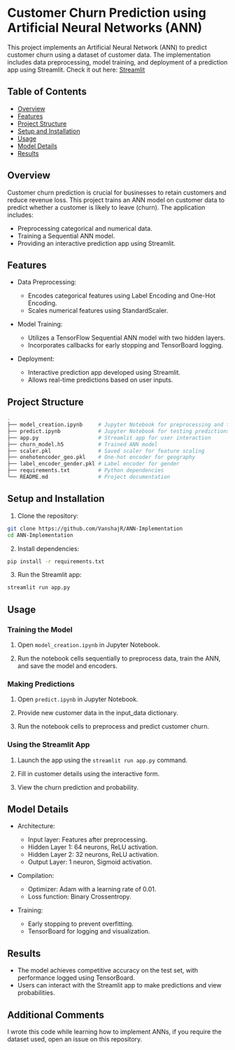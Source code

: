 # Customer Churn Prediction using Artificial Neural Networks (ANN)
This project implements an Artificial Neural Network (ANN) to predict customer churn using a dataset of customer data. The implementation includes data preprocessing, model training, and deployment of a prediction app using Streamlit.
Check it out here: [Streamlit](https://ann-prac-vanshajr.streamlit.app)
## Table of Contents
- [Overview](#overview)
- [Features](#features)
- [Project Structure](#project-structure)
- [Setup and Installation](#setup-and-installation)
- [Usage](#usage)
- [Model Details](#model-details)
- [Results](#results)

## Overview
Customer churn prediction is crucial for businesses to retain customers and reduce revenue loss. This project trains an ANN model on customer data to predict whether a customer is likely to leave (churn). The application includes:

- Preprocessing categorical and numerical data.
- Training a Sequential ANN model.
- Providing an interactive prediction app using Streamlit.

## Features
- Data Preprocessing:

  - Encodes categorical features using Label Encoding and One-Hot Encoding.
  - Scales numerical features using StandardScaler.

- Model Training:

  - Utilizes a TensorFlow Sequential ANN model with two hidden layers.
  - Incorporates callbacks for early stopping and TensorBoard logging.

- Deployment:

  - Interactive prediction app developed using Streamlit.
  - Allows real-time predictions based on user inputs.

## Project Structure
```bash
.
├── model_creation.ipynb     # Jupyter Notebook for preprocessing and training
├── predict.ipynb            # Jupyter Notebook for testing predictions
├── app.py                   # Streamlit app for user interaction
├── churn_model.h5           # Trained ANN model
├── scaler.pkl               # Saved scaler for feature scaling
├── onehotencoder_geo.pkl    # One-hot encoder for geography
├── label_encoder_gender.pkl # Label encoder for gender
├── requirements.txt         # Python dependencies
└── README.md                # Project documentation
```

## Setup and Installation
1. Clone the repository:
```bash
git clone https://github.com/VanshajR/ANN-Implementation
cd ANN-Implementation
```

2. Install dependencies:
```bash
pip install -r requirements.txt
```

3. Run the Streamlit app:
```bash
streamlit run app.py
```

## Usage
### Training the Model
1. Open `model_creation.ipynb` in Jupyter Notebook.

2. Run the notebook cells sequentially to preprocess data, train the ANN, and save the model and encoders.

### Making Predictions
1. Open `predict.ipynb` in Jupyter Notebook.

2. Provide new customer data in the input_data dictionary.

3. Run the notebook cells to preprocess and predict customer churn.

### Using the Streamlit App
1. Launch the app using the `streamlit run app.py` command.

2. Fill in customer details using the interactive form.

3. View the churn prediction and probability.

## Model Details
- Architecture:

  - Input layer: Features after preprocessing.
  - Hidden Layer 1: 64 neurons, ReLU activation.
  - Hidden Layer 2: 32 neurons, ReLU activation.
  - Output Layer: 1 neuron, Sigmoid activation.

- Compilation:

  - Optimizer: Adam with a learning rate of 0.01.
  - Loss function: Binary Crossentropy.

- Training:

  - Early stopping to prevent overfitting.
  - TensorBoard for logging and visualization.

## Results

- The model achieves competitive accuracy on the test set, with performance logged using TensorBoard.
- Users can interact with the Streamlit app to make predictions and view probabilities.

## Additional Comments
I wrote this code while learning how to implement ANNs, if you require the dataset used, open an issue on this repository. 
